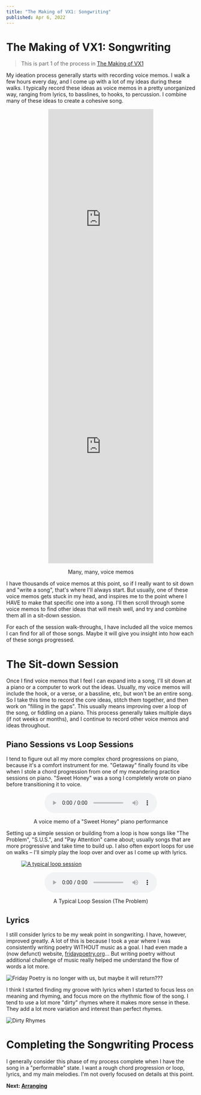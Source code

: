```yaml
---
title: "The Making of VX1: Songwriting"
published: Apr 6, 2022
---
```


# The Making of VX1: Songwriting

> This is part 1 of the process in [The Making of VX1](https://bpev.me/blog/vx1/)

My ideation process generally starts with recording voice memos. I walk a few hours every day, and I come up with a lot of my ideas during these walks. I typically record these ideas as voice memos in a pretty unorganized way, ranging from lyrics, to basslines, to hooks, to percussion. I combine many of these ideas to create a cohesive song.

<figure>
  <p align="center">
    <iframe src="https://video.bpev.me/blog/vx1-songwriting/voice-memos.mp4" width="280" height="605" frameborder="0" allowfullscreen></iframe>
    <iframe src="https://video.bpev.me/blog/vx1-songwriting/fired-up-voice-memo.mp4" width="280" height="605" frameborder="0" allowfullscreen></iframe>
  </p>
  <figcaption align="center">Many, many, voice memos</figure>
</figure>

I have thousands of voice memos at this point, so if I really want to sit down and "write a song", that's where I'll always start. But usually, one of these voice memos gets stuck in my head, and inspires me to the point where I HAVE to make that specific one into a song. I'll then scroll through some voice memos to find other ideas that will mesh well, and try and combine them all in a sit-down session.

For each of the session walk-throughs, I have included all the voice memos I can find for all of those songs. Maybe it will give you insight into how each of these songs progressed.

# The Sit-down Session

Once I find voice memos that I feel I can expand into a song, I'll sit down at a piano or a computer to work out the ideas. Usually, my voice memos will include the hook, or a verse, or a bassline, etc, but won't be an entire song. So I take this time to record the core ideas, stitch them together, and then work on "filling in the gaps". This usually means improving over a loop of the song, or fiddling on a piano. This process generally takes multiple days (if not weeks or months), and I continue to record other voice memos and ideas throughout.

## Piano Sessions vs Loop Sessions

I tend to figure out all my more complex chord progressions on piano, because it's a comfort instrument for me. "Getaway" finally found its vibe when I stole a chord progression from one of my meandering practice sessions on piano. "Sweet Honey" was a song I completely wrote on piano before transitioning it to voice.

<figure>
  <p align="center">
    <audio controls src="https://static.bpev.me/blog/vx1-songwriting/sweet-honey-piano.mp3">Sweet Honey - Piano Version</audio>
  </p>
  <figcaption align="center">A voice memo of a "Sweet Honey" piano performance</figcaption>
</figure>

Setting up a simple session or building from a loop is how songs like "The Problem", "S.U.S.", and "Pay Attention" came about; usually songs that are more progressive and take time to build up. I also often export loops for use on walks – I'll simply play the loop over and over as I come up with lyrics.

<figure>
<a href="https://static.bpev.me/blog/vx1-songwriting/the-problem-loop.png">
  <img alt="A typical loop session" src="https://static.bpev.me/blog/vx1-songwriting/the-problem-loop.png" />
</a>
<p align="center">
  <audio controls src="https://static.bpev.me/blog/vx1-songwriting/the-problem-loop.mp3">The Problem - Loop</audio>
</p>
<figcaption align="center">A Typical Loop Session (The Problem)</figcaption>
</figure>

## Lyrics

I still consider lyrics to be my weak point in songwriting. I have, however, improved greatly. A lot of this is because I took a year where I was consistently writing poetry WITHOUT music as a goal. I had even made a (now defunct) website, [fridaypoetry.org](https://fridaypoetry.org)... But writing poetry without additional challenge of music really helped me understand the flow of words a lot more.

![Friday Poetry is no longer with us, but maybe it will return???](https://static.bpev.me/blog/vx1-songwriting/friday-poetry.png)

I think I started finding my groove with lyrics when I started to focus less on meaning and rhyming, and focus more on the rhythmic flow of the song. I tend to use a lot more "dirty" rhymes where it makes more sense in these. They add a lot more variation and interest than perfect rhymes.

![Dirty Rhymes](https://static.bpev.me/blog/vx1-songwriting/rhyming.png)

# Completing the Songwriting Process

I generally consider this phase of my process complete when I have the song in a "performable" state. I want a rough chord progression or loop, lyrics, and my main melodies. I'm not overly focused on details at this point.

**Next: [Arranging](https://bpev.me/blog/vx1-arranging)**
